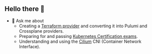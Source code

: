 ## Hello there 👋

- 💬 Ask me about
  - Creating a [Terraform provider](https://medium.com/@littel.jo/cr%C3%A9er-un-provider-terraform-partie-1-6cf108c1bedc) and converting it into Pulumi and Crossplane providers.
  - Preparing for and passing [Kubernetes Certification exams](https://www.credly.com/users/joseph-ligier/badges?sort=most_popular&page=1).
  - Understanding and using the [Cilium](https://github.com/littlejo/cilium-eks-cookbook) CNI (Container Network Interface).
  
<!--
**littlejo/littlejo** is a ✨ _special_ ✨ repository because its `README.md` (this file) appears on your GitHub profile.

Here are some ideas to get you started:

- 🔭 I’m currently working on ...
- 🌱 I’m currently learning ...
- 👯 I’m looking to collaborate on ...
- 🤔 I’m looking for help with ...
- 💬 Ask me about ...
- 📫 How to reach me: ...
- 😄 Pronouns: ...
- ⚡ Fun fact: ...
-->
